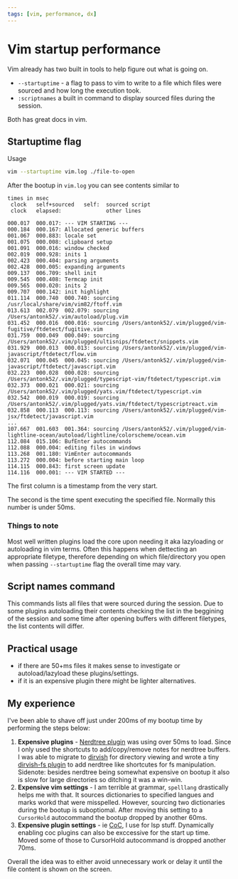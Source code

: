 ```yaml
---
tags: [vim, performance, dx]
---
```


# Vim startup performance

Vim already has two built in tools to help figure out what is going on.

- `--startuptime` - a flag to pass to vim to write to a file which files were sourced and how long the execution took.
- `:scriptnames` a built in command to display sourced files during the session.

Both has great docs in vim.

## Startuptime flag

Usage

```sh
vim --startuptime vim.log ./file-to-open
```

After the bootup in `vim.log` you can see contents similar to

```
times in msec
 clock   self+sourced   self:  sourced script
 clock   elapsed:              other lines

000.017  000.017: --- VIM STARTING ---
000.184  000.167: Allocated generic buffers
001.067  000.883: locale set
001.075  000.008: clipboard setup
001.091  000.016: window checked
002.019  000.928: inits 1
002.423  000.404: parsing arguments
002.428  000.005: expanding arguments
009.137  006.709: shell init
009.545  000.408: Termcap init
009.565  000.020: inits 2
009.707  000.142: init highlight
011.114  000.740  000.740: sourcing /usr/local/share/vim/vim82/ftoff.vim
013.613  002.079  002.079: sourcing /Users/antonk52/.vim/autoload/plug.vim
031.452  000.016  000.016: sourcing /Users/antonk52/.vim/plugged/vim-fugitive/ftdetect/fugitive.vim
031.759  000.049  000.049: sourcing /Users/antonk52/.vim/plugged/ultisnips/ftdetect/snippets.vim
031.929  000.013  000.013: sourcing /Users/antonk52/.vim/plugged/vim-javascript/ftdetect/flow.vim
032.071  000.045  000.045: sourcing /Users/antonk52/.vim/plugged/vim-javascript/ftdetect/javascript.vim
032.223  000.028  000.028: sourcing /Users/antonk52/.vim/plugged/typescript-vim/ftdetect/typescript.vim
032.373  000.021  000.021: sourcing /Users/antonk52/.vim/plugged/yats.vim/ftdetect/typescript.vim
032.542  000.019  000.019: sourcing /Users/antonk52/.vim/plugged/yats.vim/ftdetect/typescriptreact.vim
032.858  000.113  000.113: sourcing /Users/antonk52/.vim/plugged/vim-jsx/ftdetect/javascript.vim
...
107.667  001.603  001.364: sourcing /Users/antonk52/.vim/plugged/vim-lightline-ocean/autoload/lightline/colorscheme/ocean.vim
112.084  015.106: BufEnter autocommands
112.088  000.004: editing files in windows
113.268  001.180: VimEnter autocommands
113.272  000.004: before starting main loop
114.115  000.843: first screen update
114.116  000.001: --- VIM STARTED ---
```

The first column is a timestamp from the very start.

The second is the time spent executing the specified file. Normally this number is under 50ms.

### Things to note

Most well written plugins load the core upon needing it aka lazyloading or autoloading in vim terms. Often this happens when dettecting an appropriate filetype, therefore depending on which file/directory you open when passing `--startuptime` flag the overall time may vary.

## Script names command

This commands lists all files that were sourced during the session. Due to some plugins autoloading their contents checking the list in the beggining of the session and some time after opening buffers with different filetypes, the list contents will differ.

## Practical usage

- if there are 50+ms files it makes sense to investigate or autoload/lazyload these plugins/settings.
- if it is an expensive plugin there might be lighter alternatives.

## My experience

I've been able to shave off just under 200ms of my bootup time by performing the steps below:

1. **Expensive plugins** - [Nerdtree plugin](https://github.com/preservim/nerdtree) was using over 50ms to load. Since I only used the shortcuts to add/copy/remove notes for nerdtree buffers. I was able to migrate to [dirvish](https://github.com/justinmk/vim-dirvish) for directory viewing and wrote a tiny [dirvish-fs plugin](https://github.com/antonk52/dirvish-fs.vim) to add nerdtree like shortcutes for fs manipulation. Sidenote: besides nerdtree being somewhat expensive on bootup it also is slow for large directories so ditching it was a win-win.
2. **Expensive vim settings** - I am terrible at grammar, `spelllang` drastically helps me with that. It sources dictionaries to specified langues and marks workd that were misspelled. However, sourcing two dictionaries during the bootup is suboptiomal. After moving this setting to a `CursorHold` autocommand the bootup dropped by another 60ms.
3. **Expensive plugin settings** - ie [CoC](https://github.com/neoclide/coc.nvim), I use for lsp stuff. Dynamically enabling coc plugins can also be exccessive for the start up time. Moved some of those to CursorHold autocommand is dropped another 70ms.

Overall the idea was to either avoid unnecessary work or delay it until the file content is shown on the screen.
